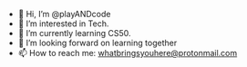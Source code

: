 - 👋 Hi, I’m @playANDcode
- 👀 I’m interested in Tech. 
- 🌱 I’m currently learning CS50.
- 💞️ I’m looking forward on learning together
- 📫 How to reach me: whatbringsyouhere@protonmail.com

<!---
playANDcode/playANDcode is a ✨ special ✨ repository because its `README.md` (this file) appears on your GitHub profile.
You can click the Preview link to take a look at your changes.
--->
